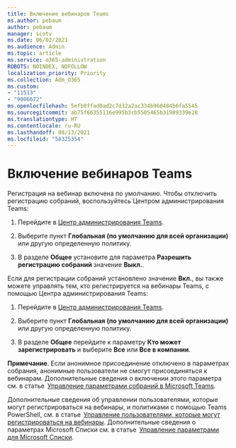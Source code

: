 ```yaml
---
title: Включение вебинаров Teams
ms.author: pebaum
author: pebaum
manager: scotv
ms.date: 06/02/2021
ms.audience: Admin
ms.topic: article
ms.service: o365-administration
ROBOTS: NOINDEX, NOFOLLOW
localization_priority: Priority
ms.collection: Adm_O365
ms.custom:
- "11513"
- "9006672"
ms.openlocfilehash: 5efb8ffad0ad2c7d32a2ac334b960484b6fa5545
ms.sourcegitcommit: ab75f66355116e995b3cb5505465b31989339e28
ms.translationtype: HT
ms.contentlocale: ru-RU
ms.lasthandoff: 08/13/2021
ms.locfileid: "58325354"
---
```

# <a name="enable-teams-webinars"></a>Включение вебинаров Teams

Регистрация на вебинар включена по умолчанию. Чтобы отключить регистрацию собраний, воспользуйтесь Центром администрирования Teams: 

1. Перейдите в [Центр администрирования Teams](https://admin.teams.microsoft.com/policies/meetings). 

2. Выберите пункт **Глобальная (по умолчанию для всей организации)** или другую определенную политику. 

3. В разделе **Общее** установите для параметра **Разрешить регистрацию собраний** значение **Выкл.**. 

Если для регистрации собраний установлено значение **Вкл.**, вы также можете управлять тем, кто регистрируется на вебинары Teams, с помощью Центра администрирования Teams: 

1. Перейдите в [Центр администрирования Teams](https://admin.teams.microsoft.com/policies/meetings). 

2. Выберите пункт **Глобальная (по умолчанию для всей организации)** или другую определенную политику. 

3. В разделе **Общее** перейдите к параметру **Кто может зарегистрировать** и выберите **Все** или **Все в компании**. 

**Примечание**. Если анонимное присоединение отключено в параметрах собрания, анонимные пользователи не смогут присоединяться к вебинарам. Дополнительные сведения о включении этого параметра см. в статье  [Управление параметрами собраний в Microsoft Teams](https://docs.microsoft.com/microsoftteams/meeting-settings-in-teams). 

Дополнительные сведения об управлении пользователями, которые могут регистрироваться на вебинары, и политиками с помощью Teams PowerShell, см. в статье  [Управление пользователями, которые могут регистрироваться на вебинары](https://docs.microsoft.com/microsoftteams/set-up-webinars?source=docs#configure-who-can-register-for-webinars). Дополнительные сведения о параметрах Microsoft Списки см. в статье  [Управление параметрами для Microsoft Списки](https://docs.microsoft.com/sharepoint/control-lists). 